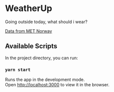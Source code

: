 # WeatherUp

Going outside today, what should i wear?

[Data from MET Norway](https://api.met.no/)

## Available Scripts

In the project directory, you can run:

### `yarn start`

Runs the app in the development mode.\
Open [http://localhost:3000](http://localhost:3000) to view it in the browser.
